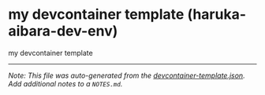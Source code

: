 
# my devcontainer template (haruka-aibara-dev-env)

my devcontainer template





---

_Note: This file was auto-generated from the [devcontainer-template.json](https://github.com/haruka-aibara/my-devcontainer-template/blob/main/src/haruka-aibara-dev-env/devcontainer-template.json).  Add additional notes to a `NOTES.md`._
